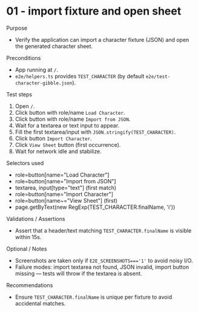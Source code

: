 # 01 - import fixture and open sheet

Purpose
- Verify the application can import a character fixture (JSON) and open the generated character sheet.

Preconditions
- App running at `/`.
- `e2e/helpers.ts` provides `TEST_CHARACTER` (by default `e2e/test-character-gibble.json`).

Test steps
1. Open `/`.
2. Click button with role/name `Load Character`.
3. Click button with role/name `Import from JSON`.
4. Wait for a textarea or text input to appear.
5. Fill the first textarea/input with `JSON.stringify(TEST_CHARACTER)`.
6. Click button `Import Character`.
7. Click `View Sheet` button (first occurrence).
8. Wait for network idle and stabilize.

Selectors used
- role=button[name="Load Character"]
- role=button[name="Import from JSON"]
- textarea, input[type="text"] (first match)
- role=button[name="Import Character"]
- role=button[name~="View Sheet"] (first)
- page.getByText(new RegExp(TEST_CHARACTER.finalName, 'i'))

Validations / Assertions
- Assert that a header/text matching `TEST_CHARACTER.finalName` is visible within 15s.

Optional / Notes
- Screenshots are taken only if `E2E_SCREENSHOTS==='1'` to avoid noisy I/O.
- Failure modes: import textarea not found, JSON invalid, import button missing — tests will throw if the textarea is absent.

Recommendations
- Ensure `TEST_CHARACTER.finalName` is unique per fixture to avoid accidental matches.

